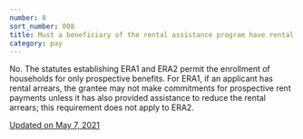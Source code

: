 ```yaml
---
number: 8
sort_number: 008
title: Must a beneficiary of the rental assistance program have rental arrears?
category: pay
---
```


No. The statutes establishing ERA1 and ERA2 permit the enrollment of households for only prospective benefits. For ERA1, if an applicant has rental arrears, the grantee may not make commitments for prospective rent payments unless it has also provided assistance to reduce the rental arrears; this requirement does not apply to ERA2.

<a href="{{ site.baseurl }}/implementation-guidance/changes/" class="era-guidance__datestamp">Updated on May 7, 2021</a>
